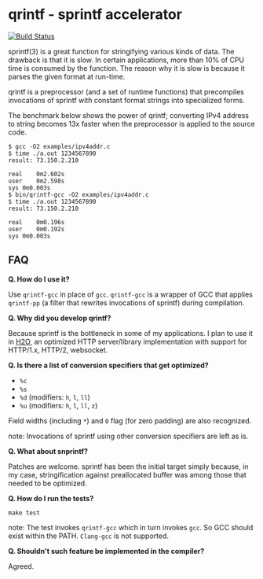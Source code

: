 qrintf - sprintf accelerator
======

[![Build Status](https://travis-ci.org/kazuho/qrintf.svg?branch=master)](https://travis-ci.org/kazuho/qrintf)

sprintf(3) is a great function for stringifying various kinds of data.
The drawback is that it is slow.
In certain applications, more than 10% of CPU time is consumed by the function.
The reason why it is slow is because it parses the given format at run-time.

qrintf is a preprocessor (and a set of runtime functions) that precompiles invocations of sprintf with constant format strings into specialized forms.

The benchmark below shows the power of qrintf; converting IPv4 address to string becomes 13x faster when the preprocessor is applied to the source code.

```
$ gcc -O2 examples/ipv4addr.c
$ time ./a.out 1234567890
result: 73.150.2.210

real	0m2.602s
user	0m2.598s
sys	0m0.003s
$ bin/qrintf-gcc -O2 examples/ipv4addr.c
$ time ./a.out 1234567890
result: 73.150.2.210

real	0m0.196s
user	0m0.192s
sys	0m0.003s
```

FAQ
---

__Q. How do I use it?__

Use `qrintf-gcc` in place of `gcc`.  `qrintf-gcc` is a wrapper of GCC that applies `qrintf-pp` (a filter that rewrites invocations of sprintf) during compilation.

__Q. Why did you develop qrintf?__

Because sprintf is the bottleneck in some of my applications.  I plan to use it in [H2O](https://github.com/kazuho/h2o), an optimized HTTP server/library implementation with support for HTTP/1.x, HTTP/2, websocket.

__Q. Is there a list of conversion specifiers that get optimized?__

- `%c`
- `%s`
- `%d` (modifiers: `h`, `l`, `ll`)
- `%u` (modifiers: `h`, `l`, `ll`, `z`)

Field widths (including `*`) and `0` flag (for zero padding) are also recognized.

note: Invocations of sprintf using other conversion specifiers are left as is.

__Q. What about snprintf?__

Patches are welcome.  sprintf has been the initial target simply because, in my case, stringification against preallocated buffer was among those that needed to be optimized.

__Q. How do I run the tests?__

```
make test
```

note: The test invokes `qrintf-gcc` which in turn invokes `gcc`.  So GCC should exist within the PATH.  `Clang-gcc` is not supported.

__Q. Shouldn't such feature be implemented in the compiler?__

Agreed.
